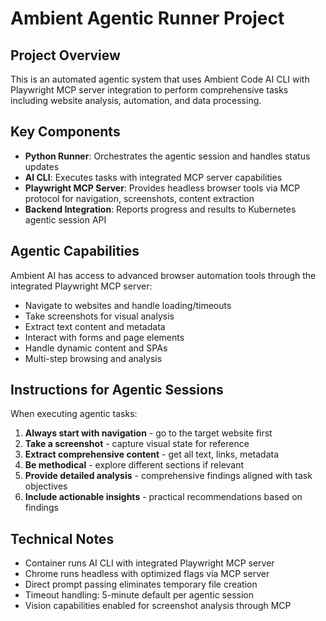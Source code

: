 # Ambient Agentic Runner Project

## Project Overview
This is an automated agentic system that uses Ambient Code AI CLI with Playwright MCP server integration to perform comprehensive tasks including website analysis, automation, and data processing.

## Key Components
- **Python Runner**: Orchestrates the agentic session and handles status updates
- **AI CLI**: Executes tasks with integrated MCP server capabilities  
- **Playwright MCP Server**: Provides headless browser tools via MCP protocol for navigation, screenshots, content extraction
- **Backend Integration**: Reports progress and results to Kubernetes agentic session API

## Agentic Capabilities
Ambient AI has access to advanced browser automation tools through the integrated Playwright MCP server:
- Navigate to websites and handle loading/timeouts
- Take screenshots for visual analysis 
- Extract text content and metadata
- Interact with forms and page elements
- Handle dynamic content and SPAs
- Multi-step browsing and analysis

## Instructions for Agentic Sessions
When executing agentic tasks:
1. **Always start with navigation** - go to the target website first
2. **Take a screenshot** - capture visual state for reference
3. **Extract comprehensive content** - get all text, links, metadata
4. **Be methodical** - explore different sections if relevant
5. **Provide detailed analysis** - comprehensive findings aligned with task objectives
6. **Include actionable insights** - practical recommendations based on findings

## Technical Notes
- Container runs AI CLI with integrated Playwright MCP server
- Chrome runs headless with optimized flags via MCP server
- Direct prompt passing eliminates temporary file creation
- Timeout handling: 5-minute default per agentic session
- Vision capabilities enabled for screenshot analysis through MCP

